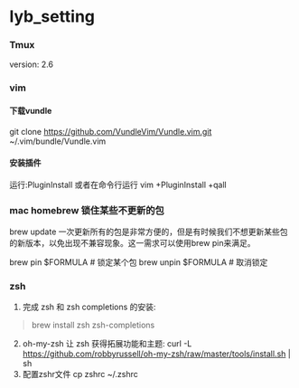# lyb_setting

### Tmux 
version: 2.6

### vim
#### 下载vundle
git clone https://github.com/VundleVim/Vundle.vim.git ~/.vim/bundle/Vundle.vim
#### 安装插件
运行:PluginInstall  或者在命令行运行 vim +PluginInstall +qall 


###  mac homebrew 锁住某些不更新的包
brew update 一次更新所有的包是非常方便的，但是有时候我们不想更新某些包的新版本，以免出现不兼容现象。这一需求可以使用brew pin来满足。

brew pin $FORMULA      # 锁定某个包
brew unpin $FORMULA    # 取消锁定

### zsh
1. 完成 zsh 和 zsh completions 的安装: 
> brew install zsh zsh-completions

2. oh-my-zsh 让 zsh 获得拓展功能和主题: 
    curl -L https://github.com/robbyrussell/oh-my-zsh/raw/master/tools/install.sh | sh
3.  配置zshr文件
    cp zshrc ~/.zshrc

